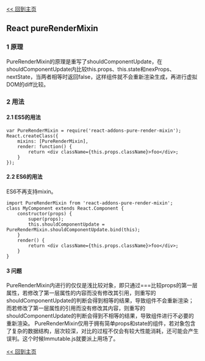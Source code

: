 [<< 回到主页](http://suzy1993.github.io/misszy/)

## React pureRenderMixin

### 1 原理
PureRenderMixin的原理是重写了shouldComponentUpdate，在shouldComponentUpdate内比较this.props、this.state和nexProps、nextState，当两者相等时返回false，这样组件就不会重新渲染生成，再进行虚拟DOM的diff比较。

### 2 用法
#### 2.1 ES5的用法
```
var PureRenderMixin = require('react-addons-pure-render-mixin');
React.createClass({
    mixins: [PureRenderMixin],
    render: function() {
        return <div className={this.props.className}>foo</div>;
    }
});
```

#### 2.2 ES6的用法
ES6不再支持mixin。
```
import PureRenderMixin from 'react-addons-pure-render-mixin';
class MyComponent extends React.Component {
    constructor(props) {
        super(props);
        this.shouldComponentUpdate = PureRenderMixin.shouldComponentUpdate.bind(this);
    }
    render() {
        return <div className={this.props.className}>foo</div>;
    }
}
```

#### 3 问题
PureRenderMixin内进行的仅仅是浅比较对象，即只通过===比较props的第一层属性，若修改了第一层属性的内容而没有修改其引用，则重写的shouldComponentUpdate的判断会得到相等的结果，导致组件不会重新渲染；而若修改了第一层属性的引用而没有修改其内容，则重写的shouldComponentUpdate的判断会得到不相等的结果，导致组件进行不必要的重新渲染。
PureRenderMixin仅用于拥有简单props和state的组件，若对象包含了复杂的数据结构，层次较深，对比的过程不仅会有较大性能消耗，还可能会产生误判。这个时候Immutable.js就要派上用场了。

[<< 回到主页](http://suzy1993.github.io/misszy/)
